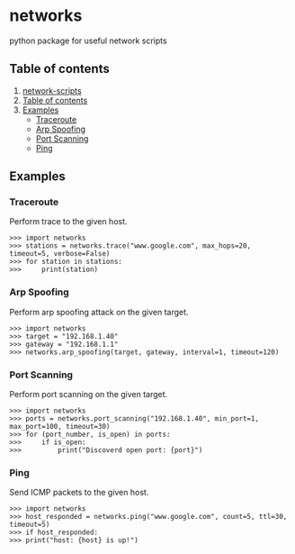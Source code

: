 <a name="networks"></a>
# networks
python package for useful network scripts

<a name="table-of-contents"></a>
## Table of contents
1. [network-scripts](#networks)
2. [Table of contents](#table-of-contents)
4. [Examples](#examples)
    * [Traceroute](#traceroute)
    * [Arp Spoofing](#arp-spoofing)
    * [Port Scanning](#port-scanning)
    * [Ping](#ping)

<a name="examples"></a>
## Examples

<a name="traceroute"></a>
### Traceroute
Perform trace to the given host.
```
>>> import networks
>>> stations = networks.trace("www.google.com", max_hops=20, timeout=5, verbose=False)
>>> for station in stations:
>>>     print(station)
```

<a name="arp-spoofing"></a>
### Arp Spoofing
Perform arp spoofing attack on the given target.
```
>>> import networks
>>> target = "192.168.1.40"
>>> gateway = "192.168.1.1"
>>> networks.arp_spoofing(target, gateway, interval=1, timeout=120)
```


<a name="#port-scanning"></a>
### Port Scanning
Perform port scanning on the given target.
```
>>> import networks
>>> ports = networks.port_scanning("192.168.1.40", min_port=1, max_port=100, timeout=30)
>>> for (port_number, is_open) in ports:
>>>     if is_open:
>>>         print("Discoverd open port: {port}")
```

<a name="#ping"></a>
### Ping
Send ICMP packets to the given host.
```
>>> import networks
>>> host_responded = networks.ping("www.google.com", count=5, ttl=30, timeout=5)
>>> if host_responded:
>>> print("host: {host} is up!")
```
